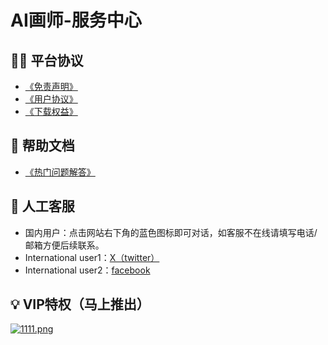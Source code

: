 # AI画师-服务中心
## 👨‍💻 平台协议

- <a href="https://docs.qq.com/doc/p/7b8777d1a7858b26dde3bf2da20a031d68cd45db">《免责声明》</a>
- <a href="https://docs.qq.com/doc/p/d7a5ed6e36c4710454b50662ffbe4bcb99ba471f?u=3db57e6c816a428083f60f832acc8120">《用户协议》</a>
- <a href="https://docs.qq.com/doc/p/3187b051cb697eb810a8bb10eb840a28e8ab659b">《下载权益》</a>

## 🚀 帮助文档

- <a href="https://docs.qq.com/doc/p/6d62fc41adeea9f9a0e1975d1cb8f7277b2293df">《热门问题解答》</a>

## 💁 人工客服

- 国内用户：点击网站右下角的蓝色图标即可对话，如客服不在线请填写电话/邮箱方便后续联系。
- International user1：<a href="https://twitter.com/zhuMichael47208">X（twitter）</a>
- International user2：<a href="https://www.facebook.com/profile.php?id=100094452263754">facebook</a>


## 💡 VIP特权（马上推出）
<a href="https://sm.ms/image/bD7iEZJeB3cFk58" target="_blank"><img src="https://s2.loli.net/2024/01/31/bD7iEZJeB3cFk58.png" alt="1111.png"></a>


<script type="text/javascript">window.$crisp=[];window.CRISP_WEBSITE_ID="a5ff0418-7e8c-40a6-9ea9-1f019de63eee";(function(){d=document;s=d.createElement("script");s.src="https://client.crisp.chat/l.js";s.async=1;d.getElementsByTagName("head")[0].appendChild(s);})();</script>



